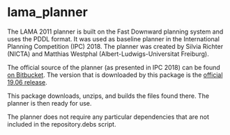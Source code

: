 lama_planner
===============

The LAMA 2011 planner is built on the Fast Downward planning system and uses the PDDL format. It was used as baseline planner in the International Planning Competition (IPC) 2018. The planner was created by Silvia Richter (NICTA) and Matthias Westphal (Albert-Ludwigs-Universitat Freiburg).

The official source of the planner (as presented in IPC 2018) can be found [on Bitbucket](https://bitbucket.org/ipc2018-classical/explicit-baseline-planners/src/ipc-2018-seq-sat/). The version that is downloaded by this package is the [official 19.06 release](http://www.fast-downward.org/Releases/19.06).

This package downloads, unzips, and builds the files found there. The planner is then ready for use.

The planner does not require any particular dependencies that are not included in the repository.debs script.
